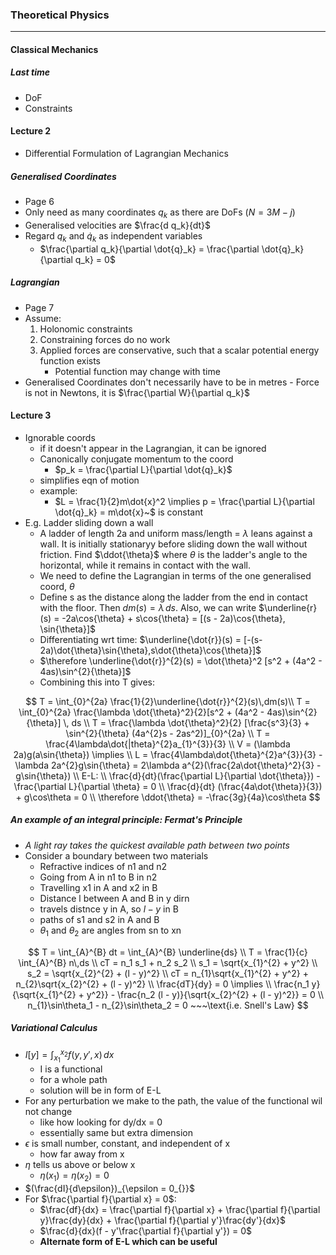### Theoretical Physics
---
#### Classical Mechanics

##### Last time
* DoF
* Constraints

#### Lecture 2
* Differential Formulation of Lagrangian Mechanics

##### Generalised Coordinates
* Page 6
* Only need as many coordinates $q_k$ as there are DoFs ($N = 3M - j$)
* Generalised velocities are $\frac{d q_k}{dt}$
* Regard $q_k$ and $\dot{q}_k$ as independent variables
    * $\frac{\partial q_k}{\partial \dot{q}_k} = \frac{\partial \dot{q}_k}{\partial q_k} = 0$

##### Lagrangian
* Page 7
* Assume:
    1. Holonomic constraints
    2. Constraining forces do no work
    3. Applied forces are conservative, such that a scalar potential energy function exists
        * Potential function may change with time
* Generalised Coordinates don't necessarily have to be in metres - Force is not in Newtons, it is $\frac{\partial W}{\partial q_k}$

#### Lecture 3
* Ignorable coords
    * if it doesn't appear in the Lagrangian, it can be ignored
    * Canonically conjugate momentum to the coord
        * $p_k = \frac{\partial L}{\partial \dot{q}_k}$
    * simplifies eqn of motion
    * example:
        * $L = \frac{1}{2}m\dot{x}^2 \implies p = \frac{\partial L}{\partial \dot{q}_k} = m\dot{x}~$ is constant
* E.g. Ladder sliding down a wall
    * A ladder of length 2a and uniform mass/length = $\lambda$ leans against a wall. It is initially stationaryy before sliding down the wall without friction. Find $\ddot{\theta}$ where $\theta$ is the ladder's angle to the horizontal, while it remains in contact with the wall.
    * We need to define the Lagrangian in terms of the one generalised coord, $\theta$
    * Define s as the distance along the ladder from the end in contact with the floor. Then $dm(s) = \lambda\,ds$. Also, we can write $\underline{r}(s) = -2a\cos{\theta} + s\cos{\theta} = [(s - 2a)\cos{\theta}, \sin{\theta}]$
    * Differentiating wrt time: $\underline{\dot{r}}(s) = [-(s-2a)\dot{\theta}\sin{\theta},s\dot{\theta}\cos{\theta}]$
    * $\therefore \underline{\dot{r}}^{2}(s) = \dot{\theta}^2 [s^2 + (4a^2 - 4as)\sin^{2}{\theta}]$
    * Combining this into T gives:


$$
    T = \int_{0}^{2a} \frac{1}{2}\underline{\dot{r}}^{2}(s)\,dm(s)\\
    T = \int_{0}^{2a} \frac{\lambda \dot{\theta}^2}{2}[s^2 + (4a^2 - 4as)\sin^{2}{\theta}] \, ds \\
    T = \frac{\lambda \dot{\theta}^2}{2} [\frac{s^3}{3} + \sin^{2}{\theta} (4a^{2}s - 2as^2)]_{0}^{2a} \\
    T = \frac{4\lambda\dot{|theta}^{2}a_{1}^{3}}{3} \\
    V = (\lambda 2a)g(a\sin{\theta}) \implies \\
    L =  \frac{4\lambda\dot{\theta}^{2}a^{3}}{3} - \lambda 2a^{2}g\sin{\theta} = 2\lambda a^{2}(\frac{2a\dot{\theta}^2}{3} - g\sin{\theta}) \\
    E-L: \\
    \frac{d}{dt}(\frac{\partial L}{\partial \dot{\theta}}) - \frac{\partial L}{\partial \theta} = 0 \\
    \frac{d}{dt} (\frac{4a\dot{\theta}}{3}) + g\cos\theta = 0 \\
    \therefore \ddot{\theta} = -\frac{3g}{4a}\cos\theta
$$

##### An example of an integral principle: Fermat's Principle
* _A light ray takes the quickest available path between two points_
* Consider a boundary between two materials
    * Refractive indices of n1 and n2
    * Going from A in n1 to B in n2
    * Travelling x1 in A and x2 in B
    * Distance l between A and B in y dirn
    * travels distnce y in A, so $l - y$ in B
    * paths of s1 and s2 in A and B
    * $\theta_1$ and $\theta_2$ are angles from sn to xn

$$
    T = \int_{A}^{B} dt = \int_{A}^{B} \underline{ds} \\
    T = \frac{1}{c} \int_{A}^{B} n\,ds \\
    cT = n_1 s_1 + n_2 s_2 \\
    s_1 = \sqrt{x_{1}^{2} + y^2} \\
    s_2 = \sqrt{x_{2}^{2} + (l - y)^2} \\
    cT = n_{1}\sqrt{x_{1}^{2} + y^2} + n_{2}\sqrt{x_{2}^{2} + (l - y)^2} \\
    \frac{dT}{dy} = 0 \implies \\
    \frac{n_1 y}{\sqrt{x_{1}^{2} + y^2}} - \frac{n_2 (l - y)}{\sqrt{x_{2}^{2} + (l - y)^2}} = 0 \\
    n_{1}\sin\theta_1 - n_{2}\sin\theta_2 = 0 ~~~\text{i.e. Snell's Law}
$$

##### Variational Calculus
* $I[y] = \int_{x_1}^{x_2} f(y,y',x)\,dx$
    * I is a functional
    * for a whole path
    * solution will be in form of E-L
* For any perturbation we make to the path, the value of the functional wil not change
    * like how looking for dy/dx = 0
    * essentially same but extra dimension
* $\epsilon$ is small number, constant, and independent of x
    * how far away from x
* $\eta$ tells us above or below x
    * $\eta(x_1) = \eta(x_2) = 0$
* $(\frac{dI}{d\epsilon})_{\epsilon = 0_{}}$
* For $\frac{\partial f}{\partial x} = 0$:
    * $\frac{df}{dx} = \frac{\partial f}{\partial x} + \frac{\partial f}{\partial y}\frac{dy}{dx} + \frac{\partial f}{\partial y'}\frac{dy'}{dx}$
    * $\frac{d}{dx}(f - y'\frac{\partial f}{\partial y'}) = 0$
    * **Alternate form of E-L which can be useful**
